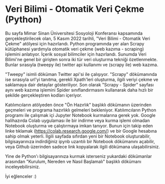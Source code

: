 # Veri Bilimi - Otomatik Veri Çekme (Python)

Bu sayfa Mimar Sinan Üniversitesi Sosyoloji Konferansı kapsamında gerçekleştirilecek olan, 5 Kasım 2022 tarihli, "Veri Bilimi - Otomatik Veri Çekme" atölyesi için hazırlandı. Python programında yer alan Scrapy kütüphanesi yardımyla otomatik veri çekme (web kazıma - scraping) işlemini anlatıyor. İçerik sosyal bilimciler için hazırlandı. Sunumda Veri Bilimi'ne  genel bir girişten sonra iki tür veri oluşturma tekniği özetlenmekte. Bunlar sırasıyla (tweepy ile) twitter api kullanımı ve (scrapy ile) web kazıma.

"Tweepy" isimli döküman Twitter api'si ile çalışıyor. "Scrapy" dökümanında ise sırasıyla url'yi tanıtma, gerekli Xpath'leri oluşturma, ilgili veriyi çekme ve saklamaya dair detaylar gösteriliyor. Son olarak "Scrapy - Spider" sayfası aynı web kazıma işlemini Spider sınıflandırmasını kullanarak daha hızlı bir şekilde gerçekleştiren kodları içeriyor.

Katılımcıların atölyeden önce "Ön Hazırlık" başlıklı dökümanın üzerinden geçmeleri ve programa hazırlıklı gelmeleri bekleniyor. Katılımcıların Python programı ile çalışmak içi Jupyter Notebook kurmalarına gerek yok. Google halihazırda Colab uygulaması ile bir indirme veya kurma işlemi olmadan Notebook oluşturma ve çalıştırmaya imkan tanıyor. Bunun için takip eden linke tıklamak (https://colab.research.google.com/) ve bir Google hesabına sahip olmak yeterli. İlgili sayfada sıfırdan yeni bir Notebook oluşturabilir, bilgisayarınıza indirdiğiniz ipynb uzantılı bir Notebook dökümanını açabilir, veya Github üzerinden sadece link kopyalarak ilgili dökümana ulaşabilirsiniz.

Yine de Python'ı bilgisayarınıza kurmak isterseniz yukardaki dökümanlar arasından "Kurulum, Nereden ve Nasıl Başlamalı" başlıklı dökümanı inceleyebilirsiniz.

İyi eğlenceler :)
